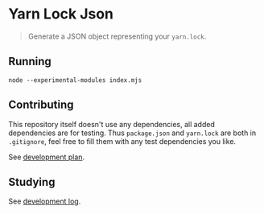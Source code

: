 # Yarn Lock Json

> Generate a JSON object representing your `yarn.lock`.

## Running

`node --experimental-modules index.mjs`

## Contributing

This repository itself doesn't use any dependencies, all added dependencies are for testing.
Thus `package.json` and `yarn.lock` are both in `.gitignore`, feel free to fill them with any test dependencies you like.

See [development plan](doc/tasks.md).

## Studying

See [development log](doc/notes.md).

